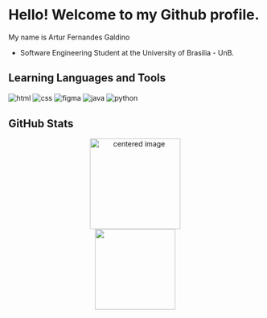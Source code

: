 <h1>Hello! Welcome to my Github profile.</h1>
<p>My name is Artur Fernandes Galdino</p>

- Software Engineering Student at the University of Brasilia - UnB.

<h2>Learning Languages and Tools</h2>
<div style="display: inline">
  <img align="center" alt="html" src="https://img.shields.io/badge/html5-000000.svg?style=for-the-badge&logo=html5&logoColor=white" />
  <img align="center" alt="css" src="https://img.shields.io/badge/css3-000000.svg?style=for-the-badge&logo=css3&logoColor=white" />
  <img align="center" alt="figma" src="https://img.shields.io/badge/figma-000000.svg?style=for-the-badge&logo=figma&logoColor=white" />
  <img align="center" alt="java" src="https://img.shields.io/badge/java-000000.svg?style=for-the-badge&logo=openjdk&logoColor=white" />
  <img align="center" alt="python" src="https://img.shields.io/badge/python-000000?style=for-the-badge&logo=python&logoColor=white" />
</div>
<h2>GitHub Stats</h2> 
<div>
  <a href="https://github.com/ArturFGaldino">
  <center>
    <img height="180em" src="https://github-readme-stats.vercel.app/api?username=ArturFGaldino&show_icons=true&theme=dark&include_all_commits=true&count_private=true" alt="centered image">
  </center>
  <center>  
    <img height="160em" src="https://github-readme-stats.vercel.app/api/top-langs/?username=ArturFGaldino&layout=compact&langs_count=7&theme=dark"/> 
  </center>
</div>



          
          
